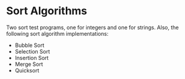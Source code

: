 # Sort Algorithms

Two sort test programs, one for integers and one for strings. Also, the
following sort algorithm implementations:

- Bubble Sort
- Selection Sort
- Insertion Sort
- Merge Sort
- Quicksort
